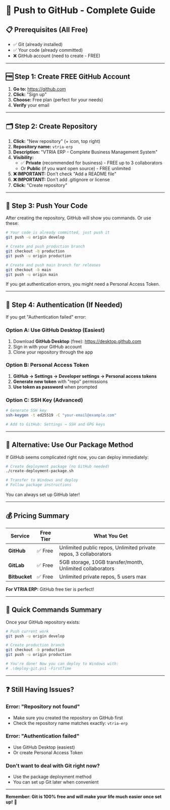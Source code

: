 # 🚀 Push to GitHub - Complete Guide

## 📋 **Prerequisites (All Free)**
- ✅ Git (already installed)
- ✅ Your code (already committed) 
- ❌ GitHub account (need to create - FREE)

---

## 🆓 **Step 1: Create FREE GitHub Account**

1. **Go to:** https://github.com
2. **Click:** "Sign up" 
3. **Choose:** Free plan (perfect for your needs)
4. **Verify** your email

---

## 🗂️ **Step 2: Create Repository**

1. **Click:** "New repository" (+ icon, top right)
2. **Repository name:** `vtria-erp`
3. **Description:** "VTRIA ERP - Complete Business Management System"
4. **Visibility:** 
   - ✅ **Private** (recommended for business) - FREE up to 3 collaborators
   - Or **Public** (if you want open source) - FREE unlimited
5. **❌ IMPORTANT:** Don't check "Add a README file"
6. **❌ IMPORTANT:** Don't add .gitignore or license
7. **Click:** "Create repository"

---

## 🚀 **Step 3: Push Your Code**

After creating the repository, GitHub will show you commands. Or use these:

```bash
# Your code is already committed, just push it
git push -u origin develop

# Create and push production branch  
git checkout -b production
git push -u origin production

# Create and push main branch for releases
git checkout -b main
git push -u origin main
```

If you get authentication errors, you might need a Personal Access Token.

---

## 🔐 **Step 4: Authentication (If Needed)**

If you get "Authentication failed" error:

### Option A: Use GitHub Desktop (Easiest)
1. Download **GitHub Desktop** (free): https://desktop.github.com
2. Sign in with your GitHub account
3. Clone your repository through the app

### Option B: Personal Access Token
1. **GitHub → Settings → Developer settings → Personal access tokens**
2. **Generate new token** with "repo" permissions
3. **Use token as password** when prompted

### Option C: SSH Key (Advanced)
```bash
# Generate SSH key
ssh-keygen -t ed25519 -C "your-email@example.com"

# Add to GitHub: Settings → SSH and GPG keys
```

---

## 🎯 **Alternative: Use Our Package Method**

If GitHub seems complicated right now, you can deploy immediately:

```bash
# Create deployment package (no GitHub needed)
./create-deployment-package.sh

# Transfer to Windows and deploy
# Follow package instructions
```

You can always set up GitHub later!

---

## 💰 **Pricing Summary**

| Service | Free Tier | What You Get |
|---------|-----------|--------------|
| **GitHub** | ✅ Free | Unlimited public repos, Unlimited private repos, 3 collaborators |
| **GitLab** | ✅ Free | 5GB storage, 10GB transfer/month, Unlimited collaborators |
| **Bitbucket** | ✅ Free | Unlimited private repos, 5 users max |

**For VTRIA ERP:** GitHub free tier is perfect!

---

## 🚀 **Quick Commands Summary**

Once your GitHub repository exists:

```bash
# Push current work
git push -u origin develop

# Create production branch
git checkout -b production  
git push -u origin production

# You're done! Now you can deploy to Windows with:
# .\deploy-git.ps1 -FirstTime
```

---

## ❓ **Still Having Issues?**

### **Error: "Repository not found"**
- Make sure you created the repository on GitHub first
- Check the repository name matches exactly: `vtria-erp`

### **Error: "Authentication failed"**  
- Use GitHub Desktop (easiest)
- Or create Personal Access Token

### **Don't want to deal with Git right now?**
- Use the package deployment method
- You can set up Git later when convenient

---

**Remember: Git is 100% free and will make your life much easier once set up!** 🎉